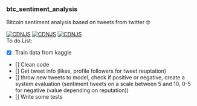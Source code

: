 ### btc_sentiment_analysis
Bitcoin sentiment analysis based on tweets from twitter 🤓

[![CDNJS](https://img.shields.io/badge/version-1.0.0-blue)]()
[![CDNJS](https://img.shields.io/badge/python-3.7.3-yellow)](https://www.python.org/downloads/release/python-373/)
[![CDNJS](https://img.shields.io/badge/nltk-3.5-lightgrey)](https://www.nltk.org/)  
To do List:
- [X] Train data from kaggle
- [] Clean code
- [] Get tweet info (likes, profile followers for tweet reuptation)
- [] throw new tweets to model, check if positive or negative, create a system evaluation (sentiment tweets on a scale between 5 and 10, 0-5 for negative (value depending on reputation))
- [] Write some tests